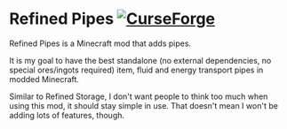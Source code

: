 # Refined Pipes [![CurseForge](http://cf.way2muchnoise.eu/full_370696_downloads.svg)](https://www.curseforge.com/minecraft/mc-mods/refined-pipes)

Refined Pipes is a Minecraft mod that adds pipes.

It is my goal to have the best standalone (no external dependencies, no special ores/ingots required) item, fluid and energy transport pipes in modded Minecraft.

Similar to Refined Storage, I don't want people to think too much when using this mod, it should stay simple in use. That doesn't mean I won't be adding lots of features, though.
